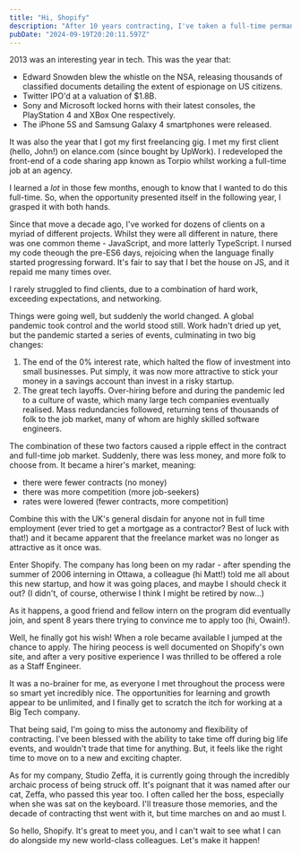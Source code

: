 ```yaml
---
title: "Hi, Shopify"
description: "After 10 years contracting, I've taken a full-time permanent role with Shopify. Here, I explain why."
pubDate: "2024-09-19T20:20:11.597Z"
---
```


2013 was an interesting year in tech. This was the year that:

- Edward Snowden blew the whistle on the NSA, releasing thousands of classified documents detailing the extent of espionage on US citizens. 
- Twitter IPO'd at a valuation of $1.8B. 
- Sony and Microsoft locked horns with their latest consoles, the PlayStation 4 and XBox One respectively. 
- The iPhone 5S and Samsung Galaxy 4 smartphones were released. 

It was also the year that I got my first freelancing gig. I met my first client (hello, John!) on elance.com (since bought by UpWork). I redeveloped the front-end of a code sharing app known as Torpio whilst working a full-time job at an agency.

I learned a _lot_ in those few months, enough to know that I wanted to do this full-time. So, when the opportunity presented itself in the following year, I grasped it with both hands. 

Since that move a decade ago, I've worked for dozens of clients on a myriad of different projects. Whilst they were all different in nature, there was one common theme - JavaScript, and more latterly TypeScript. I nursed my code theough the pre-ES6 days, rejoicing when the language finally started progressing forward. It's fair to say that I bet the house on JS, and it repaid me many times over.

I rarely struggled to find clients, due to a combination of hard work, exceeding expectations, and networking. 

Things were going well, but suddenly the world changed. A global pandemic took control and the world stood still. Work hadn't dried up yet, but the pandemic started a series of events, culminating in two big changes:

1. The end of the 0% interest rate, which halted the flow of investment into small businesses. Put simply, it was now more attractive to stick your money in a savings account than invest in a risky startup. 
2. The great tech layoffs. Over-hiring before and during the pandemic led to a culture of waste, which many large tech companies eventually realised. Mass redundancies followed, returning tens of thousands of folk to the job market, many of whom are highly skilled software engineers. 

The combination of these two factors caused a ripple effect in the contract and full-time job market. Suddenly, there was less money, and more folk to choose from. It became a hirer's market, meaning:

- there were fewer contracts (no money)
- there was more competition (more job-seekers)
- rates were lowered (fewer contracts, more competition)

Combine this with the UK's general disdain for anyone not in full time employment (ever tried to get a mortgage as a contractor? Best of luck with that!) and it became apparent that the freelance market was no longer as attractive as it once was.

Enter Shopify. The company has long been on my radar - after spending the summer of 2006 interning in Ottawa, a colleague (hi Matt!) told me all about this new startup, and how it was going places, and maybe I should check it out? (I didn't, of course, otherwise I think I might be retired by now...)

As it happens, a good friend and fellow intern on the program did eventually join, and spent 8 years there trying to convince me to apply too (hi, Owain!).

Well, he finally got his wish! When a role became available I jumped at the chance to apply. The hiring peocess is well documented on Shopify's own site, and after a very positive experience I was thrilled to be offered a role as a Staff Engineer.

It was a no-brainer for me, as everyone I met throughout the process were so smart yet incredibly nice. The opportunities for learning and growth appear to be unlimited, and I finally get to scratch the itch for working at a Big Tech company. 

That being said, I'm going to miss the autonomy and flexibility of contracting. I've been blessed with the ability to take time off during big life events, and wouldn't trade that time for anything. But, it feels like the right time to move on to a new and exciting chapter. 

As for my company, Studio Zeffa, it is currently going through the incredibly archaic process of being struck off. It's poignant that it was named after our cat, Zeffa, who passed this year too. I often called her the boss, especially when she was sat on the keyboard. I'll treasure those memories, and the decade of contracting thst went with it, but time marches on and ao must I. 

So hello, Shopify. It's great to meet you, and I can't wait to see what I can do alongside my new world-class colleagues. Let's make it happen!